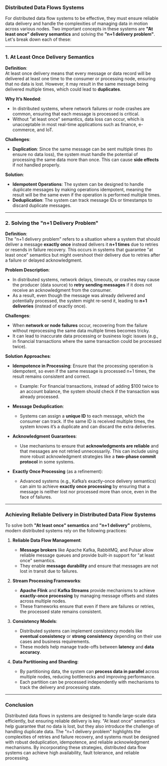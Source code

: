 ### Distributed Data Flows Systems

For distributed data flow systems to be effective, they must ensure reliable data delivery and handle the complexities of managing data in motion across various nodes. Two important concepts in these systems are **"At least once" delivery semantics** and solving the **"n+1 delivery problem"**. Let's break down each of these:

---

### 1. **At Least Once Delivery Semantics**

**Definition**:  
At least once delivery means that every message or data record will be delivered at least one time to the consumer or processing node, ensuring that no data is lost. However, it may result in the same message being delivered multiple times, which could lead to **duplicates**.

**Why It’s Needed**:
- In distributed systems, where network failures or node crashes are common, ensuring that each message is processed is critical.
- Without "at least once" semantics, data loss can occur, which is unacceptable in most real-time applications such as finance, e-commerce, and IoT.

**Challenges**:
- **Duplication**: Since the same message can be sent multiple times (to ensure no data loss), the system must handle the potential of processing the same data more than once. This can cause **side effects** if not handled properly.

**Solution**:
- **Idempotent Operations**: The system can be designed to handle duplicate messages by making operations idempotent, meaning the result will be the same even if the operation is performed multiple times.
- **Deduplication**: The system can track message IDs or timestamps to discard duplicate messages.

---

### 2. **Solving the "n+1 Delivery Problem"**

**Definition**:  
The "n+1 delivery problem" refers to a situation where a system that should deliver a message **exactly once** instead delivers it **n+1 times** due to retries or resends in failure recovery. This occurs in systems that guarantee "at least once" semantics but might overshoot their delivery due to retries after a failure or delayed acknowledgment.

**Problem Description**:
- In distributed systems, network delays, timeouts, or crashes may cause the producer (data source) to **retry sending messages** if it does not receive an acknowledgment from the consumer.
- As a result, even though the message was already delivered and potentially processed, the system might re-send it, leading to **n+1 deliveries** (instead of exactly once).

**Challenges**:
- When **network or node failures** occur, recovering from the failure without reprocessing the same data multiple times becomes tricky.
- It can lead to inaccurate data processing or business logic issues (e.g., in financial transactions where the same transaction could be processed twice).

**Solution Approaches**:
- **Idempotence in Processing**: Ensure that the processing operation is idempotent, so even if the same message is processed n+1 times, the result remains consistent and correct.
  - Example: For financial transactions, instead of adding $100 twice to an account balance, the system should check if the transaction was already processed.
  
- **Message Deduplication**:
  - Systems can assign a **unique ID** to each message, which the consumer can track. If the same ID is received multiple times, the system knows it’s a duplicate and can discard the extra deliveries.
  
- **Acknowledgment Guarantees**:
  - Use mechanisms to ensure that **acknowledgments are reliable** and that messages are not retried unnecessarily. This can include using more robust acknowledgment strategies like a **two-phase commit protocol** in some systems.

- **Exactly Once Processing** (as a refinement):
  - Advanced systems (e.g., Kafka’s exactly-once delivery semantics) can aim to achieve **exactly once processing** by ensuring that a message is neither lost nor processed more than once, even in the face of failures.

---

### Achieving Reliable Delivery in Distributed Data Flow Systems

To solve both **"At least once" semantics** and **"n+1 delivery"** problems, modern distributed systems rely on the following practices:

1. **Reliable Data Flow Management**:
   - **Message brokers** like Apache Kafka, RabbitMQ, and Pulsar allow reliable message queues and provide built-in support for "at least once" semantics.
   - They enable **message durability** and ensure that messages are not lost in transit due to failures.

2. **Stream Processing Frameworks**:
   - **Apache Flink** and **Kafka Streams** provide mechanisms to achieve **exactly-once processing** by managing message offsets and states across multiple nodes.
   - These frameworks ensure that even if there are failures or retries, the processed state remains consistent.

3. **Consistency Models**:
   - Distributed systems can implement consistency models like **eventual consistency** or **strong consistency** depending on their use cases and business requirements.
   - These models help manage trade-offs between **latency** and **data accuracy**.

4. **Data Partitioning and Sharding**:
   - By partitioning data, the system can **process data in parallel** across multiple nodes, reducing bottlenecks and improving performance.
   - Each partition can be processed independently with mechanisms to track the delivery and processing state.

---

### Conclusion

Distributed data flows in systems are designed to handle large-scale data efficiently, but ensuring reliable delivery is key. "At least once" semantics help guarantee that no data is lost, but they also introduce the challenge of handling duplicate data. The "n+1 delivery problem" highlights the complexities of retries and failure recovery, and systems must be designed with robust deduplication, idempotence, and reliable acknowledgment mechanisms. By incorporating these strategies, distributed data flow systems can achieve high availability, fault tolerance, and reliable processing.
